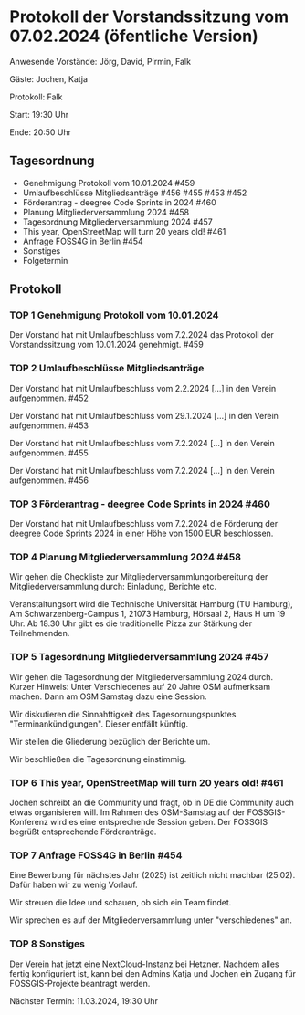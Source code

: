 # Protokoll der Vorstandssitzung vom 07.02.2024 (öfentliche Version)

Anwesende Vorstände: Jörg, David, Pirmin, Falk

Gäste: Jochen, Katja

Protokoll: Falk

Start: 19:30 Uhr

Ende: 20:50  Uhr

## Tagesordnung

- Genehmigung Protokoll vom 10.01.2024 #459
- Umlaufbeschlüsse Mitgliedsanträge #456 #455 #453 #452
- Förderantrag - deegree Code Sprints in 2024 #460
- Planung Mitgliederversammlung 2024 #458
- Tagesordnung Mitgliederversammlung 2024 #457
- This year, OpenStreetMap will turn 20 years old! #461
- Anfrage FOSS4G in Berlin #454
- Sonstiges
- Folgetermin


## Protokoll

### TOP 1 Genehmigung Protokoll vom 10.01.2024

Der Vorstand hat mit Umlaufbeschluss vom 7.2.2024 das Protokoll der
Vorstandssitzung vom 10.01.2024 genehmigt. #459


### TOP 2 Umlaufbeschlüsse Mitgliedsanträge

Der Vorstand hat mit Umlaufbeschluss vom 2.2.2024 [...] in den Verein aufgenommen. #452

Der Vorstand hat mit Umlaufbeschluss vom 29.1.2024 [...] in den Verein aufgenommen. #453

Der Vorstand hat mit Umlaufbeschluss vom 7.2.2024 [...] in den Verein aufgenommen. #455

Der Vorstand hat mit Umlaufbeschluss vom 7.2.2024 [...] in den Verein aufgenommen. #456


### TOP 3  Förderantrag - deegree Code Sprints in 2024 #460

Der Vorstand hat mit Umlaufbeschluss vom 7.2.2024 die Förderung der
deegree Code Sprints 2024 in einer Höhe von 1500 EUR beschlossen.


### TOP 4  Planung Mitgliederversammlung 2024 #458

Wir gehen die Checkliste zur Mitgliederversammlungorbereitung der
Mitgliederversammlung durch: Einladung, Berichte etc.

Veranstaltungsort wird die Technische Universität Hamburg (TU
Hamburg), Am Schwarzenberg-Campus 1, 21073 Hamburg, Hörsaal 2, Haus H
um 19 Uhr. Ab 18.30 Uhr gibt es die traditionelle Pizza zur Stärkung
der Teilnehmenden.



### TOP 5  Tagesordnung Mitgliederversammlung 2024 #457

Wir gehen die Tagesordnung der Mitgliederversammlung 2024
durch. Kurzer Hinweis: Unter Verschiedenes auf 20 Jahre OSM aufmerksam
machen. Dann am OSM Samstag dazu eine Session.

Wir diskutieren die Sinnahftigkeit des Tagesornungspunktes
"Terminankündigungen". Dieser entfällt künftig.

Wir stellen die Gliederung bezüglich der Berichte um.

Wir beschließen die Tagesordnung einstimmig. 


### TOP 6 This year, OpenStreetMap will turn 20 years old! #461

Jochen schreibt an die Community und fragt, ob in DE die Community
auch etwas organisieren will. Im Rahmen des OSM-Samstag auf der
FOSSGIS-Konferenz wird es eine entsprechende Session geben. Der
FOSSGIS begrüßt entsprechende Förderanträge.


### TOP 7  Anfrage FOSS4G in Berlin #454

Eine Bewerbung für nächstes Jahr (2025) ist zeitlich nicht machbar
(25.02). Dafür haben wir zu wenig Vorlauf.

Wir streuen die Idee und schauen, ob sich ein Team findet.

Wir sprechen es auf der Mitgliederversammlung unter "verschiedenes" an.


### TOP 8 Sonstiges

Der Verein hat jetzt eine NextCloud-Instanz bei Hetzner. Nachdem alles
fertig konfiguriert ist, kann bei den Admins Katja und Jochen ein
Zugang für FOSSGIS-Projekte beantragt werden.




Nächster Termin: 11.03.2024, 19:30 Uhr